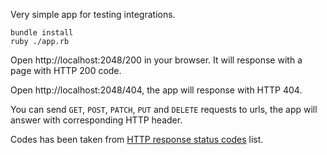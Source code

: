 Very simple app for testing integrations.

    bundle install
    ruby ./app.rb

Open http://localhost:2048/200 in your browser. It will response with a page with HTTP 200 code.

Open http://localhost:2048/404, the app will response with HTTP 404.

You can send `GET`, `POST`, `PATCH`, `PUT` and `DELETE` requests to urls, the app will answer with corresponding HTTP header.

Codes has been taken from [HTTP response status codes](https://developer.mozilla.org/en-US/docs/Web/HTTP/Status) list.
